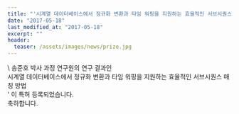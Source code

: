 ```yaml
---
title: "'시계열 데이터베이스에서 정규화 변환과 타임 워핑을 지원하는 효율적인 서브시퀀스 매칭 방법' 이 특허 등록되었습니다."
date: "2017-05-18"
last_modified_at: "2017-05-18"
excerpt: ""
header:
  teaser: /assets/images/news/prize.jpg
---
```

\\
송준호 박사 과정 연구원의 연구 결과인<br>시계열 데이터베이스에서 정규화 변환과 타임 워핑을 지원하는 효율적인 서브시퀀스 매칭 방법<br>' 이 특허 등록되었습니다.<br>축하합니다.